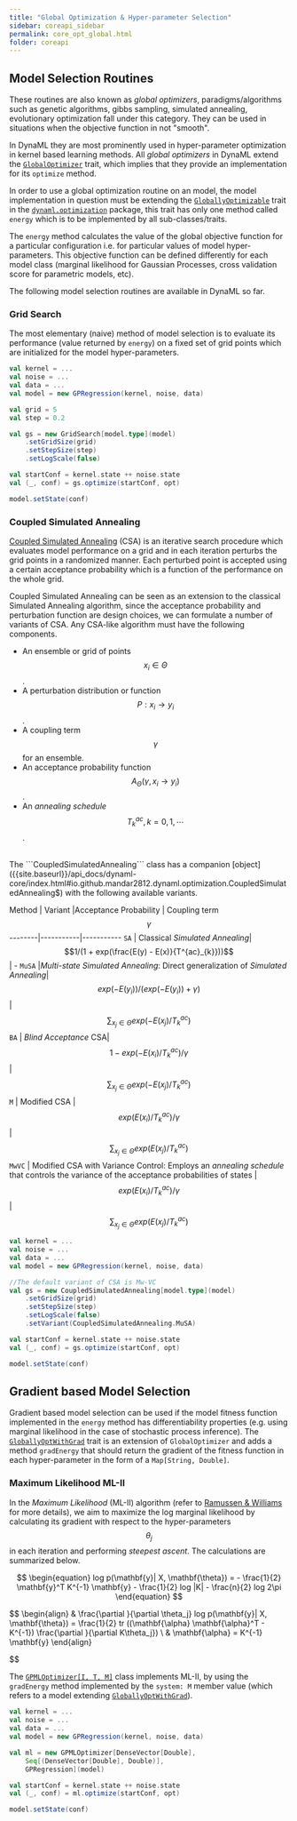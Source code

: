 ```yaml
---
title: "Global Optimization & Hyper-parameter Selection"
sidebar: coreapi_sidebar
permalink: core_opt_global.html
folder: coreapi
---
```


## Model Selection Routines

These routines are also known as _global optimizers_, paradigms/algorithms such as genetic algorithms, gibbs sampling, simulated annealing, evolutionary optimization fall under this category. They can be used in situations when the objective function in not "smooth".

In DynaML they are most prominently used in hyper-parameter optimization in kernel based learning methods. All _global optimizers_ in DynaML extend the [```GlobalOptimizer```]({{site.baseurl}}/api_docs/dynaml-core/index.html#io.github.mandar2812.dynaml.optimization.GlobalOptimizer) trait, which implies that they provide an implementation for its ```optimize``` method.

In order to use a global optimization routine on an model, the model implementation in question must be extending the [```GloballyOptimizable```]({{site.baseurl}}/api_docs/dynaml-core/index.html#io.github.mandar2812.dynaml.optimization.GloballyOptimizable) trait in the [```dynaml.optimization```]({{site.baseurl}}/api_docs/dynaml-core/index.html#io.github.mandar2812.dynaml.optimization.package) package, this trait has only one method called ```energy``` which is to be implemented by all sub-classes/traits.

The ```energy``` method calculates the value of the global objective function for a particular configuration i.e. for particular values of model hyper-parameters. This objective function can be defined differently for each model class (marginal likelihood for Gaussian Processes, cross validation score for parametric models, etc).

The following model selection routines are available in DynaML so far.

### Grid Search

The most elementary (naive) method of model selection is to evaluate its performance (value returned by ```energy```) on a fixed set of grid points which are initialized for the model hyper-parameters.

```scala
val kernel = ...
val noise = ...
val data = ...
val model = new GPRegression(kernel, noise, data)

val grid = 5
val step = 0.2

val gs = new GridSearch[model.type](model)
	.setGridSize(grid)
	.setStepSize(step)
	.setLogScale(false)

val startConf = kernel.state ++ noise.state
val (_, conf) = gs.optimize(startConf, opt)

model.setState(conf)
```

### Coupled Simulated Annealing

[Coupled Simulated Annealing](ftp://ftp.esat.kuleuven.be/sista/sdesouza/papers/CSA2009accepted.pdf) (CSA) is an iterative search procedure which evaluates model performance on a grid and in each iteration perturbs the grid points in a randomized manner. Each perturbed point is accepted using a certain acceptance probability which is a function of the performance on the whole grid.

Coupled Simulated Annealing can be seen as an extension to the classical Simulated Annealing algorithm, since the acceptance probability and perturbation function are design choices, we can formulate a number of variants of CSA. Any CSA-like algorithm must have the following components.


* An ensemble or grid of points $$x_i \in \Theta$$.
* A perturbation distribution or function $$P: x_i \rightarrow y_i $$.
* A coupling term $$\gamma$$ for an ensemble.
* An acceptance probability function $$A_{\Theta}(\gamma, x_i \rightarrow y_i)$$.
* An _annealing schedule_ $$T_{k}^{ac}, k = 0, 1, \cdots $$.

<br/>
The ```CoupledSimulatedAnnealing``` class has a companion [object]({{site.baseurl}}/api_docs/dynaml-core/index.html#io.github.mandar2812.dynaml.optimization.CoupledSimulatedAnnealing$) with the following available variants.
<br/>

Method | Variant |Acceptance Probability | Coupling term $$\gamma$$
--------|-----------|-----------
```SA``` | Classical _Simulated Annealing_| $$1/(1 + exp(\frac{E(y) - E(x)}{T^{ac}_{k}}))$$ | -
```MuSA``` |_Multi-state Simulated Annealing_: Direct generalization of _Simulated Annealing_| $$exp(-E(y_i))/(exp(-E(y_i)) + \gamma)$$ | $$\sum_{x_j \in \Theta}{exp(-E(x_j)/T^{ac}_{k})}$$
```BA``` | _Blind Acceptance_ CSA| $$1 - exp(-E(x_i)/T_{k}^{ac})/\gamma $$ | $$\sum_{x_j \in \Theta}{exp(-E(x_j)/T^{ac}_{k})}$$
```M``` | Modified CSA |  $$exp(E(x_i)/T_{k}^{ac})/\gamma $$ | $$\sum_{x_j \in \Theta}{exp(E(x_j)/T^{ac}_{k})}$$
```MwVC``` | Modified CSA with Variance Control: Employs an _annealing schedule_ that controls the variance of the acceptance probabilities of states | $$exp(E(x_i)/T_{k}^{ac})/\gamma $$ | $$\sum_{x_j \in \Theta}{exp(E(x_j)/T^{ac}_{k})}$$


```scala
val kernel = ...
val noise = ...
val data = ...
val model = new GPRegression(kernel, noise, data)

//The default variant of CSA is Mw-VC
val gs = new CoupledSimulatedAnnealing[model.type](model)
	.setGridSize(grid)
	.setStepSize(step)
	.setLogScale(false)
	.setVariant(CoupledSimulatedAnnealing.MuSA)

val startConf = kernel.state ++ noise.state
val (_, conf) = gs.optimize(startConf, opt)

model.setState(conf)
```

## Gradient based Model Selection

Gradient based model selection can be used if the model fitness function implemented in the ```energy``` method has differentiability properties (e.g. using marginal likelihood in the case of stochastic process inference). The [```GloballyOptWithGrad```]({{site.baseurl}}/api_docs/dynaml-core/index.html#io.github.mandar2812.dynaml.optimization.GloballyOptWithGrad) trait is an extension of ```GlobalOptimizer``` and adds a method ```gradEnergy``` that should return the gradient of the fitness function in each hyper-parameter in the form of a ```Map[String, Double]```.

### Maximum Likelihood ML-II

In the _Maximum Likelihood_ (ML-II) algorithm (refer to [Ramussen & Williams](https://books.google.nl/books/about/Gaussian_Processes_for_Machine_Learning.html?id=vWtwQgAACAAJ&hl=en ) for more details), we aim to maximize the log marginal likelihood by calculating its gradient with respect to the hyper-parameters $$\theta_j$$ in each iteration and performing _steepest ascent_. The calculations are summarized below.



$$
\begin{equation}
log p(\mathbf{y}| X, \mathbf{\theta}) = - \frac{1}{2} \mathbf{y}^T K^{-1} \mathbf{y} - \frac{1}{2} log |K| - \frac{n}{2} log 2\pi
\end{equation}
$$

$$
\begin{align}
& \frac{\partial }{\partial \theta_j} log p(\mathbf{y}| X, \mathbf{\theta}) = \frac{1}{2} tr ((\mathbf{\alpha} \mathbf{\alpha}^T - K^{-1}) \frac{\partial }{\partial K\theta_j}) \\
& \mathbf{\alpha} = K^{-1} \mathbf{y}
\end{align}

$$

The [```GPMLOptimizer[I, T, M]```]({{site.baseurl}}/api_docs/dynaml-core/index.html#io.github.mandar2812.dynaml.optimization.GPMLOptimizer) class implements ML-II, by using the ```gradEnergy``` method implemented by the ```system: M``` member value (which refers to a model extending  [```GloballyOptWithGrad```]({{site.baseurl}}/api_docs/dynaml-core/index.html#io.github.mandar2812.dynaml.optimization.GloballyOptWithGrad)).

```scala
val kernel = ...
val noise = ...
val data = ...
val model = new GPRegression(kernel, noise, data)

val ml = new GPMLOptimizer[DenseVector[Double],
	Seq[(DenseVector[Double], Double)],
	GPRegression](model)

val startConf = kernel.state ++ noise.state
val (_, conf) = ml.optimize(startConf, opt)

model.setState(conf)
```
